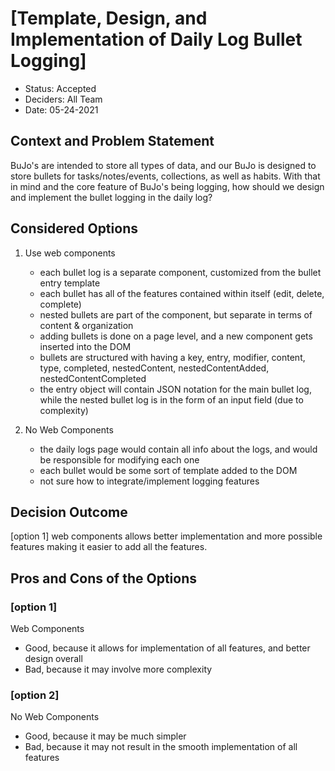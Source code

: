 # [Template, Design, and Implementation of Daily Log Bullet Logging]

* Status: Accepted  <!-- optional -->
* Deciders: All Team <!-- optional -->
* Date: 05-24-2021 <!-- optional -->


## Context and Problem Statement

BuJo's are intended to store all types of data, and our BuJo is designed to store bullets for tasks/notes/events, collections, as well as habits. With that in mind and the core feature of BuJo's being logging, how should we design and implement the bullet logging in the daily log?

## Considered Options

1. Use web components
    - each bullet log is a separate component, customized from the bullet entry template
    - each bullet has all of the features contained within itself (edit, delete, complete)
    - nested bullets are part of the component, but separate in terms of content & organization
    - adding bullets is done on a page level, and a new component gets inserted into the DOM
    - bullets are structured with having a key, entry, modifier, content, type, completed, nestedContent, nestedContentAdded, nestedContentCompleted
    - the entry object will contain JSON notation for the main bullet log, while the nested bullet log is in the form of an input field (due to complexity)

2. No Web Components
    - the daily logs page would contain all info about the logs, and would be responsible for modifying each one
    - each bullet would be some sort of template added to the DOM
    - not sure how to integrate/implement logging features


## Decision Outcome

[option 1] web components allows better implementation and more possible features making it easier to add all the features.

## Pros and Cons of the Options <!-- optional -->

### [option 1]
Web Components

* Good, because it allows for implementation of all features, and better design overall
* Bad, because it may involve more complexity

### [option 2]
No Web Components

* Good, because it may be much simpler
* Bad, because it may not result in the smooth implementation of all features



